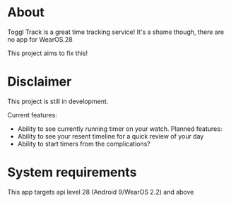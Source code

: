 # About
Toggl Track is a great time tracking service! It's a shame though, there are no app for WearOS.28

This project aims to fix this!

# Disclaimer
This project is still in development.

Current features:
- Ability to see currently running timer on your watch.
Planned features:
- Ability to see your resent timeline for a quick review of your day
- Ability to start timers from the complications?

# System requirements
This app targets api level 28 (Android 9/WearOS 2.2) and above